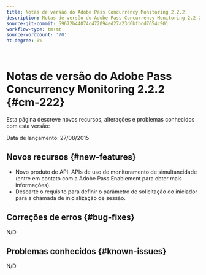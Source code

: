 ```yaml
---
title: Notas de versão do Adobe Pass Concurrency Monitoring 2.2.2
description: Notas de versão do Adobe Pass Concurrency Monitoring 2.2.2
source-git-commit: 59672b44074c472094ed27a23d6bfbcd7654c901
workflow-type: tm+mt
source-wordcount: '70'
ht-degree: 0%

---
```



# Notas de versão do Adobe Pass Concurrency Monitoring 2.2.2 {#cm-222}

Esta página descreve novos recursos, alterações e problemas conhecidos com esta versão:

Data de lançamento: 27/08/2015

## Novos recursos {#new-features}

* Novo produto de API: APIs de uso de monitoramento de simultaneidade (entre em contato com a Adobe Pass Enablement para obter mais informações).
* Descarte o requisito para definir o parâmetro de solicitação do iniciador para a chamada de inicialização de sessão.

## Correções de erros {#bug-fixes}

N/D

## Problemas conhecidos {#known-issues}

N/D
